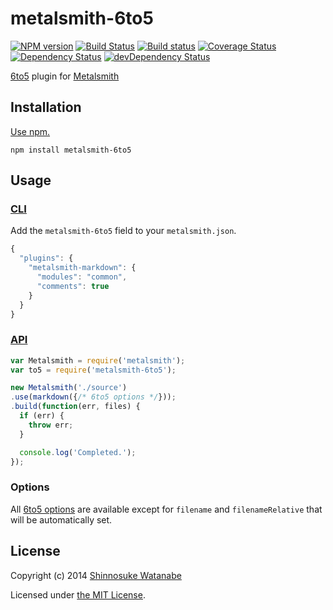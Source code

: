 # metalsmith-6to5

[![NPM version](https://img.shields.io/npm/v/metalsmith-6to5.svg?style=flat)](https://www.npmjs.com/package/metalsmith-6to5)
[![Build Status](https://img.shields.io/travis/shinnn/metalsmith-6to5.svg?style=flat)](https://travis-ci.org/shinnn/metalsmith-6to5)
[![Build status](https://ci.appveyor.com/api/projects/status/3ddek6jbengs8ifx?svg=true)](https://ci.appveyor.com/project/ShinnosukeWatanabe/metalsmith-6to5)
[![Coverage Status](https://img.shields.io/coveralls/shinnn/metalsmith-6to5.svg?style=flat)](https://coveralls.io/r/shinnn/metalsmith-6to5)
[![Dependency Status](https://img.shields.io/david/shinnn/metalsmith-6to5.svg?style=flat&label=deps)](https://david-dm.org/shinnn/metalsmith-6to5)
[![devDependency Status](https://img.shields.io/david/dev/shinnn/metalsmith-6to5.svg?style=flat&label=devDeps)](https://david-dm.org/shinnn/metalsmith-6to5#info=devDependencies)

[6to5](https://6to5.org/) plugin for [Metalsmith](http://www.metalsmith.io/)

## Installation

[Use npm.](https://docs.npmjs.com/cli/install)

```
npm install metalsmith-6to5
```

## Usage

### [CLI](https://github.com/segmentio/metalsmith#cli)

Add the `metalsmith-6to5` field to your `metalsmith.json`.

```javascript
{
  "plugins": {
    "metalsmith-markdown": {
      "modules": "common",
      "comments": true
    }
  }
}
```

### [API](https://github.com/segmentio/metalsmith#api)

```javascript
var Metalsmith = require('metalsmith');
var to5 = require('metalsmith-6to5');

new Metalsmith('./source')
.use(markdown({/* 6to5 options */}));
.build(function(err, files) {
  if (err) {
    throw err;
  }

  console.log('Completed.');
});
```

### Options

All [6to5 options](https://6to5.org/docs/usage/options/) are available except for `filename` and `filenameRelative` that will be automatically set.

## License

Copyright (c) 2014 [Shinnosuke Watanabe](https://github.com/shinnn)

Licensed under [the MIT License](./LICENSE).

[stream.Readable]: http://nodejs.org/api/stream.html#stream_class_stream_readable
